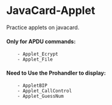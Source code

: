 # JavaCard-Applet
Practice applets on javacard.

#### Only for APDU commands:
        - Applet_Ecrypt
        - Applet_File
        
#### Need to Use the Prohandler to display:
        - AppletBIP
        - Applet_CallControl
        - Applet_GuessNum
